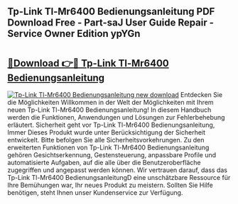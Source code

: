 ## Tp-Link Tl-Mr6400 Bedienungsanleitung PDF Download Free - Part-saJ User Guide Repair - Service Owner Edition ypYGn

# <h2><a href="http://df2y75.blite.top/?on=Tp-Link+Tl-Mr6400+Bedienungsanleitung">🔗Download 👉🔴 Tp-Link Tl-Mr6400 Bedienungsanleitung</a></h2>

[![Tp-Link Tl-Mr6400 Bedienungsanleitung new download](https://i.imgur.com/lujVjoI.png)](http://df2y75.blite.top/?on=Tp-Link+Tl-Mr6400+Bedienungsanleitung)
Entdecken Sie die Möglichkeiten Willkommen in der Welt der Möglichkeiten mit Ihrem neuen Tp-Link Tl-Mr6400 Bedienungsanleitung! In diesem Handbuch werden die Funktionen, Anwendungen und Lösungen zur Fehlerbehebung erläutert. Sicherheit geht vor Tp-Link Tl-Mr6400 Bedienungsanleitung, Immer Dieses Produkt wurde unter Berücksichtigung der Sicherheit entwickelt. Bitte befolgen Sie alle Sicherheitsvorkehrungen. Zu den erweiterten Funktionen von Tp-Link Tl-Mr6400 Bedienungsanleitung gehören Gesichtserkennung, Gestensteuerung, anpassbare Profile und automatisierte Aufgaben, auf die alle über die Benutzeroberfläche zugegriffen und angepasst werden können. Wir vertrauen darauf, dass das Tp-Link Tl-Mr6400 BedienungsanleitungD eine unschätzbare Ressource für Ihre Bemühungen war, Ihr neues Produkt zu meistern. Sollten Sie Hilfe benötigen, steht Ihnen unser Kundenservice zur Verfügung.
